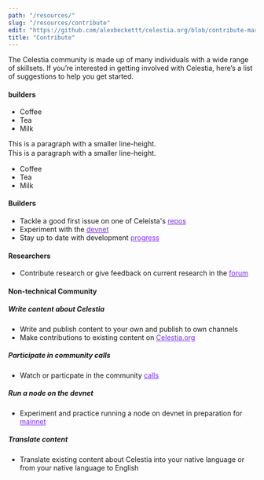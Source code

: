 ```yaml
---
path: "/resources/"
slug: "/resources/contribute"
edit: "https://github.com/alexbeckettt/celestia.org/blob/contribute-markdown-test/src/pages/markdown-pages/resources/website-markdown-test.md"
title: "Contribute"
---
```


<style>
p.small {
  line-height: 1.3;
}

p.big {
  line-height: 1.8;
}
</style>

The Celestia community is made up of many individuals with a wide range of skillsets. If you’re interested in getting involved with Celestia, here’s a list of suggestions to help you get started. <br>

#### builders
<p style="line-height:200%">
    <ul>
      <li>Coffee</li>
      <li>Tea</li>
      <li>Milk</li>
    </ul>
</p>

<p class="small">
This is a paragraph with a smaller line-height.<br>
This is a paragraph with a smaller line-height.<br>
</p>

<p class="small">
    <ul>
      <li>Coffee</li>
      <li>Tea</li>
      <li>Milk</li>
    </ul>
</p>

#### Builders
- Tackle a good first issue on one of Celeista's <a href="https://github.com/celestiaorg" style="color:#7B2BF9;">repos</a>
- Experiment with the <a href="https://github.com/celestiaorg/networks" style="color:#7B2BF9;">devnet</a>
- Stay up to date with development <a href="https://github.com/celestiaorg/community-calls" style="color:#7B2BF9;">progress</a>

#### Researchers
- Contribute research or give feedback on current research in the <a href="https://forum.celestia.org/c/research/5" style="color:#7B2BF9;">forum</a>

#### Non-technical Community

##### Write content about Celestia
-  Write and publish content to  your own and publish to own channels
-  Make contributions to existing content on <a href="https://github.com/celestiaorg/celestia.org/tree/main/src/pages/markdown-pages/learn" style="color:#7B2BF9;">Celestia.org</a>

##### Participate in community calls
- Watch or particpate in the community <a href="https://github.com/celestiaorg/community-calls" style="color:#7B2BF9;">calls</a>

##### Run a node on the devnet
- Experiment and practice running a node on devnet in preparation for <a href="https://docs.celestia.org/nodes/overview" style="color:#7B2BF9;">mainnet</a>

##### Translate content
- Translate existing content about Celestia into your native language or from your native language to English
